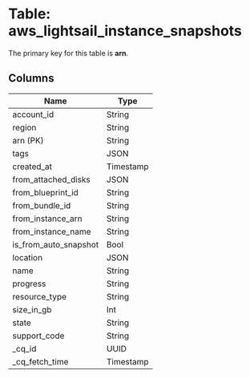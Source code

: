# Table: aws_lightsail_instance_snapshots


The primary key for this table is **arn**.


## Columns
| Name          | Type          |
| ------------- | ------------- |
|account_id|String|
|region|String|
|arn (PK)|String|
|tags|JSON|
|created_at|Timestamp|
|from_attached_disks|JSON|
|from_blueprint_id|String|
|from_bundle_id|String|
|from_instance_arn|String|
|from_instance_name|String|
|is_from_auto_snapshot|Bool|
|location|JSON|
|name|String|
|progress|String|
|resource_type|String|
|size_in_gb|Int|
|state|String|
|support_code|String|
|_cq_id|UUID|
|_cq_fetch_time|Timestamp|